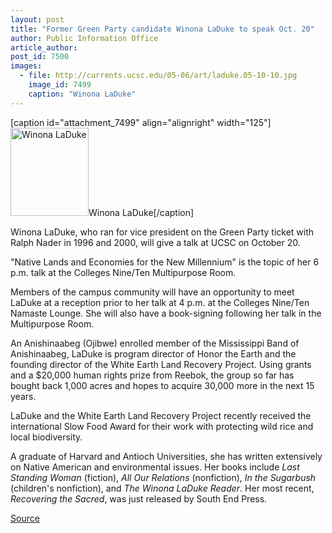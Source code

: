 ```yaml
---
layout: post
title: "Former Green Party candidate Winona LaDuke to speak Oct. 20"
author: Public Information Office
article_author: 
post_id: 7500
images:
  - file: http://currents.ucsc.edu/05-06/art/laduke.05-10-10.jpg
    image_id: 7499
    caption: "Winona LaDuke"
---
```


[caption id="attachment_7499" align="alignright" width="125"]<a href="http://dev-ucsc-news.pantheonsite.io/wp-content/uploads/2005/10/laduke.05-10-10.jpg"><img class="size-full wp-image-7499" src="http://dev-ucsc-news.pantheonsite.io/wp-content/uploads/2005/10/laduke.05-10-10.jpg" alt="Winona LaDuke" width="125" height="141" /></a>Winona LaDuke[/caption]
<a name="content" id="content"></a><br>
<p>
  Winona LaDuke, who ran for vice president on the Green Party ticket with Ralph Nader in 1996 and 2000, will give a talk at UCSC on October 20.
</p>
<p>
  "Native Lands and Economies for the New Millennium" is the topic of her 6 p.m. talk at the Colleges Nine/Ten Multipurpose Room.
</p>
<p>
  Members of the campus community will have an opportunity to meet LaDuke at a reception prior to her talk at 4 p.m. at the Colleges Nine/Ten Namaste Lounge. She will also have a book-signing following her talk in the Multipurpose Room.
</p>
<p>
  An Anishinaabeg (Ojibwe) enrolled member of the Mississippi Band of Anishinaabeg, LaDuke is program director of Honor the Earth and the founding director of the White Earth Land Recovery Project. Using grants and a $20,000 human rights prize from Reebok, the group so far has bought back 1,000 acres and hopes to acquire 30,000 more in the next 15 years.
</p>
<p>
  LaDuke and the White Earth Land Recovery Project recently received the international Slow Food Award for their work with protecting wild rice and local biodiversity.
</p>
<p>
  A graduate of Harvard and Antioch Universities, she has written extensively on Native American and environmental issues. Her books include <i>Last Standing Woman</i> (fiction), <i>All Our Relations</i> (nonfiction), <i>In the Sugarbush</i> (children's nonfiction), and <i>The Winona LaDuke Reader</i>. Her most recent, <i>Recovering the Sacred</i>, was just released by South End Press.
</p>
<p><a href="http://www1.ucsc.edu/currents/05-06/10-10/brief-laduke.asp" title="Permalink to brief-laduke">Source</a></p>
